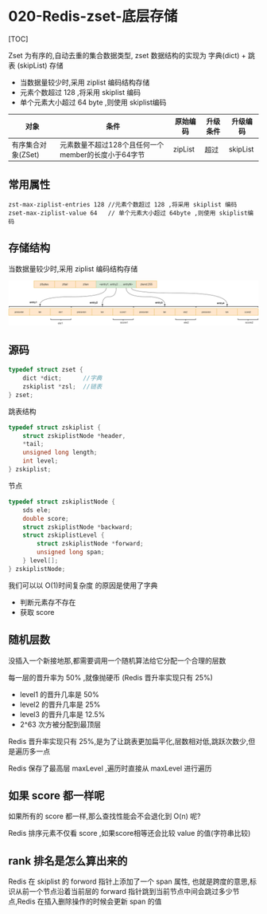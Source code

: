 # 020-Redis-zset-底层存储

[TOC]

Zset 为有序的,自动去重的集合数据类型, zset 数据结构的实现为 字典(dict) + 跳表 (skipList) 存储

- 当数据量较少时,采用 ziplist 编码结构存储
- 元素个数超过 128 ,将采用 skiplist 编码
- 单个元素大小超过 64 byte ,则使用 skiplist编码

| 对象               | 条件                                                | 原始编码 | 升级条件 | 升级编码 |
| ------------------ | --------------------------------------------------- | -------- | -------- | -------- |
| 有序集合对象(ZSet) | 元素数量不超过128个且任何一个member的长度小于64字节 | zipList  | 超过     | skipList |

## 常用属性

```
zst-max-ziplist-entries 128 //元素个数超过 128 ,将采用 skiplist 编码
zset-max-ziplist-value 64   // 单个元素大小超过 64byte ,则使用 skiplist编码
```

## 存储结构

当数据量较少时,采用 ziplist 编码结构存储

![zset-ziplist](../../../../assets/zset-ziplist.png)

## 源码

```c
typedef struct zset {
    dict *dict;      //字典
    zskiplist *zsl;  //链表
} zset;
```

跳表结构

```c
typedef struct zskiplist {
    struct zskiplistNode *header, 
  	*tail;
    unsigned long length;
    int level;
} zskiplist;
```

节点

```c
typedef struct zskiplistNode {
    sds ele;
    double score;
    struct zskiplistNode *backward;
    struct zskiplistLevel {
        struct zskiplistNode *forward;
        unsigned long span;
    } level[];
} zskiplistNode;
```



我们可以以 O(1)时间复杂度 的原因是使用了字典

- 判断元素存不存在
- 获取 score

## 随机层数

没插入一个新接地那,都需要调用一个随机算法给它分配一个合理的层数

每一层的晋升率为 50% ,就像抛硬币 (Redis 晋升率实现只有 25%) 

- level1 的晋升几率是 50%
- level2 的晋升几率是 25%
- level3 的晋升几率是 12.5%
- 2^63 次方被分配到最顶层

Redis 晋升率实现只有 25%,是为了让跳表更加扁平化,层数相对低,跳跃次数少,但是遍历多一点

Redis 保存了最高层 maxLevel ,遍历时直接从 maxLevel 进行遍历

## 如果 score 都一样呢

如果所有的 score 都一样,那么查找性能会不会退化到 O(n) 呢? 

Redis 排序元素不仅看 score ,如果score相等还会比较 value 的值(字符串比较)

## rank 排名是怎么算出来的

Redis 在 skiplist  的 forword 指针上添加了一个 span 属性, 也就是跨度的意思,标识从前一个节点沿着当前层的 forward 指针跳到当前节点中间会跳过多少节点,Redis 在插入删除操作的时候会更新 span 的值